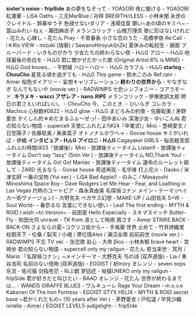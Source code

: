 **sister's noise - fripSide**
あの夢をなぞって - YOASOBI
夜に駆ける - YOASOBI
紅蓮華 - LiSA
Oaths - 三无MarBlue / 孙晔
BRE@TH//LESS - 小林未郁
永世のクレイドル - 鈴華ゆう子
色褪せないダリア - 浅場佳苗
願い~あの頃のキミへ~ - 當山みれい
ねぇ - 藤田麻衣子
メランコリック - 山根万理奈
歌に形はないけれど - 花たん
心做し - 花たん
Pray - 千菅春香
小さな恋のうた - 高橋李依
Re:Call - i☆Ris
ViEW - mizuki (瑞葵) / SawanoHiroyuki[nZk]
夏休みの転校生 - 鎖那
ブルーバード - いきものがかり
少女たちの終わらない夜 - H△G
アロー - H△G
地球最後の告白を - H△G
君に聴かせたかった歌 (Original Artist:6% is MINE) - H△G
God knows... - 平野綾
ハローハロー - H△G
カラフル - H△G
**starlog - ChouCho**
星見る頃を過ぎても - H△G
This game - 鈴木このみ
Ref:rain - Aimer
桜色ダイアリー - 妄想キャリブレーション
**終わりの世界から** - やなぎなぎ
なんでもないや (movie ver.) - RADWIMPS
七色シンフォニー - コアラモード.
**キラメキ - wacci**
**アザレア - nano.RIPE**
メランコリック - 伊東歌詞太郎
明日の君さえいればいい。 - ChouCho
今、このとき. - ひいらぎ
コレカラ - Machico
心拍数#0822 - H△G
glow - H△G
まどろみの約束 - 佐藤聡美 / 茅野愛衣
かくしん的☆めたまるふぉ～ぜっ! - 田中あいみ
深海少女 - ゆいこんぬ
君の知らない物語 - supercell
天使にふれたよ!(#24『卒業式!』Mix) - 豊崎愛生 / 日笠陽子 / 佐藤聡美 / 寿美菜子
オトノナルホウヘ→ - Goose house
キミがいれば - 伊織
**インタビュア - H△G**
**アイロニ - H△G**
Cagayake! GIRLS - 桜高軽音部
ふわふわ時間(#23『放課後!』Mix) - 放課後ティータイム
Listen!! - 放課後ティータイム
Don't say "lazy" (5nin Ver.) - 放課後ティータイム
NO,Thank You! - 放課後ティータイム
Go! Go! Maniac - 放課後ティータイム
運命のルーレット廻して - ZARD
光るなら - Goose house
奇迹再现 - 毛华锋
打上花火 - Daoko / 米津玄師
一番の宝物 (Yui ver.) - LiSA
Bad Apple!! - のみこ / Masayoshi Minoshima
Space Boy - Dave Rodgers
Let Me Hear - Fear, and Loathing in Las Vegas
灼熱のユートピア - 森永真由美
名探偵コナン メイン・テーマ (ベイカー街ヴァージョン) - 大野克夫
ペガサス幻想 - MAKE-UP / 山田信夫
S×W -Soul World- - 春奈るな
言葉にできない想い - Leaf
The first ending - MYTH & ROID
I wish ~tri.Version~ - 前田愛
Hello Especially - スキマスイッチ
Butter-Fly - 和田光司
unravel - TK from 凛として時雨
茜さす - Aimer
STRIKE BACK - BACK-ON
さよならの夏~コクリコ坂から~ - 手嶌葵
世界 止めて - 竹井詩織里
权御天下 - 伦桑 / 裂天 / 小魂 / 萧忆情Alex / 满汉全席
前前前世 (movie ver.) - RADWIMPS
不忘 TV ver. - 张恋歌
岩心 - 大帝
βios - 小林未郁
brave heart - 宮崎歩
君の知らない物語 - supercell
only my railgun - 花たん
若当来世 - 冥月 / Mario
「名探偵コナン」~メインテーマ - 大野克夫
鸟の诗 (双声道版) - Lia / 車谷浩司
名前のない怪物 (双声道版) - EGOIST / 祈Inory
オレンジ - seven oops
东流 - 佑可猫
剑指苍茫 - 叫ぶ獣
梦回还 - 呦猫UNEKO
only my railgun - fripSide
君が好きだと叫びたい - BAAD
オレンジ - 花たん
世界が終わるまでは… - WANDS
GIRAFFE BLUES - ワルキューレ
Rage Your Dream - m.o.v.e
Kabaneri Of The Iron Fortress - EGOIST
STYX HELIX - MYTH & ROID
secret base ~君がくれたもの~ (10 years after Ver.) - 茅野愛衣 / 戸松遥 / 早見沙織
ninelie - Aimer / EGOIST
LEVEL5-judgelight- - fripSide